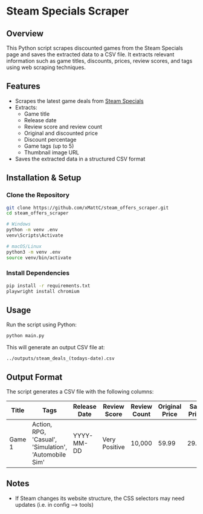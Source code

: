 # Steam Specials Scraper

## Overview
This Python script scrapes discounted games from the Steam Specials page and saves the extracted data to a CSV file. It extracts relevant information such as game titles, discounts, prices, review scores, and tags using web scraping techniques.

## Features
- Scrapes the latest game deals from [Steam Specials](https://store.steampowered.com/specials)
- Extracts:
  - Game title
  - Release date
  - Review score and review count
  - Original and discounted price
  - Discount percentage
  - Game tags (up to 5)
  - Thumbnail image URL
- Saves the extracted data in a structured CSV format

## Installation & Setup

### Clone the Repository
```bash
git clone https://github.com/xMattC/steam_offers_scraper.git
cd steam_offers_scraper

# Windows
python -m venv .env
venv\Scripts\Activate

# macOS/Linux
python3 -m venv .env
source venv/bin/activate
```

### Install Dependencies
```bash
pip install -r requirements.txt
playwright install chromium
```

## Usage
Run the script using Python:

```bash
python main.py
```

This will generate an output CSV file at:

```
../outputs/steam_deals_(todays-date).csv
```

## Output Format
The script generates a CSV file with the following columns:

| Title | Tags | Release Date | Review Score | Review Count | Original Price | Sale Price | Discount |  Thumbnail URL |
|--------|--------------|-------------|-------------|----------------|------------|-----------|------|--------------|
| Game 1 | Action, RPG,  'Casual', 'Simulation', 'Automobile Sim' | YYYY-MM-DD   | Very Positive | 10,000 | 59.99 | 29.99 | -50% | Image URL |

## Notes
- If Steam changes its website structure, the CSS selectors may need updates (i.e. in config --> tools)
